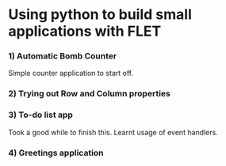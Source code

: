 # Using python to build small applications with FLET

### 1) Automatic Bomb Counter
 Simple counter application to start off.

### 2) Trying out Row and Column properties

### 3) To-do list app
 Took a good while to finish this. Learnt usage of event handlers.

### 4) Greetings application

